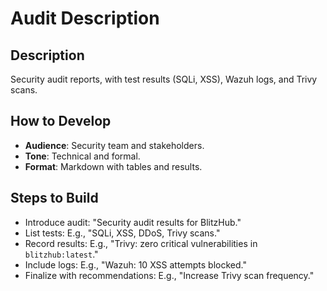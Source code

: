 # Audit Description

## Description
Security audit reports, with test results (SQLi, XSS), Wazuh logs, and Trivy scans.

## How to Develop
- **Audience**: Security team and stakeholders.
- **Tone**: Technical and formal.
- **Format**: Markdown with tables and results.

## Steps to Build
- Introduce audit: "Security audit results for BlitzHub."
- List tests: E.g., "SQLi, XSS, DDoS, Trivy scans."
- Record results: E.g., "Trivy: zero critical vulnerabilities in `blitzhub:latest`."
- Include logs: E.g., "Wazuh: 10 XSS attempts blocked."
- Finalize with recommendations: E.g., "Increase Trivy scan frequency."
